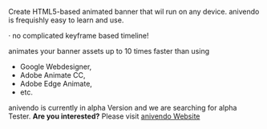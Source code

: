 Create HTML5-based animated banner that wil run on any device.
anivendo is frequishly easy to learn and use.

· no complicated keyframe based timeline!

animates your banner assets up to 10 times faster than using
- Google Webdesigner,
- Adobe Animate CC,
- Adobe Edge Animate,
- etc.

anivendo is currently in alpha Version and we are searching for alpha Tester.
<b>Are you interested?</b>
Please visit <a href="https://www.anivendo.com">anivendo Website</a>
